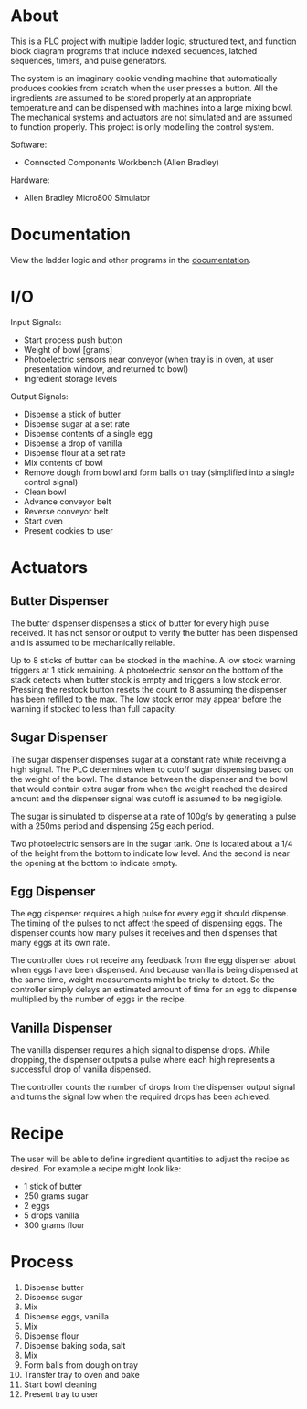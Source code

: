 # About
This is a PLC project with multiple ladder logic, structured text, and function block diagram programs that include indexed sequences, latched sequences, timers, and pulse generators.

The system is an imaginary cookie vending machine that automatically produces cookies from scratch when the user presses a button. All the ingredients are assumed to be stored properly at an appropriate temperature and can be dispensed with machines into a large mixing bowl. The mechanical systems and actuators are not simulated and are assumed to function properly. This project is only modelling the control system.

Software:
 - Connected Components Workbench (Allen Bradley)

Hardware:
 - Allen Bradley Micro800 Simulator

# Documentation
View the ladder logic and other programs in the [documentation](https://github.com/ethanmcmike/cookie_vending_machine/blob/main/docs/Micro850.pdf).

# I/O
Input Signals:
 - Start process push button
 - Weight of bowl [grams]
 - Photoelectric sensors near conveyor (when tray is in oven, at user presentation window, and returned to bowl)
 - Ingredient storage levels

Output Signals:
 - Dispense a stick of butter
 - Dispense sugar at a set rate
 - Dispense contents of a single egg
 - Dispense a drop of vanilla
 - Dispense flour at a set rate
 - Mix contents of bowl
 - Remove dough from bowl and form balls on tray (simplified into a single control signal)
 - Clean bowl
 - Advance conveyor belt
 - Reverse conveyor belt
 - Start oven
 - Present cookies to user

# Actuators
## Butter Dispenser
The butter dispenser dispenses a stick of butter for every high pulse received. It has not sensor or output to verify the butter has been dispensed and is assumed to be mechanically reliable.

Up to 8 sticks of butter can be stocked in the machine. A low stock warning triggers at 1 stick remaining. A photoelectric sensor on the bottom of the stack detects when butter stock is empty and triggers a low stock error. Pressing the restock button resets the count to 8 assuming the dispenser has been refilled to the max. The low stock error may appear before the warning if stocked to less than full capacity.

## Sugar Dispenser
The sugar dispenser dispenses sugar at a constant rate while receiving a high signal. The PLC determines when to cutoff sugar dispensing based on the weight of the bowl. The distance between the dispenser and the bowl that would contain extra sugar from when the weight reached the desired amount and the dispenser signal was cutoff is assumed to be negligible.

The sugar is simulated to dispense at a rate of 100g/s by generating a pulse with a 250ms period and dispensing 25g each period.

Two photoelectric sensors are in the sugar tank. One is located about a 1/4 of the height from the bottom to indicate low level. And the second is near the opening at the bottom to indicate empty.

## Egg Dispenser

The egg dispenser requires a high pulse for every egg it should dispense. The timing of the pulses to not affect the speed of dispensing eggs. The dispenser counts how many pulses it receives and then dispenses that many eggs at its own rate.

The controller does not receive any feedback from the egg dispenser about when eggs have been dispensed. And because vanilla is being dispensed at the same time, weight measurements might be tricky to detect. So the controller simply delays an estimated amount of time for an egg to dispense multiplied by the number of eggs in the recipe.

## Vanilla Dispenser

The vanilla dispenser requires a high signal to dispense drops. While dropping, the dispenser outputs a pulse where each high represents a successful drop of vanilla dispensed.

The controller counts the number of drops from the dispenser output signal and turns the signal low when the required drops has been achieved.

# Recipe
The user will be able to define ingredient quantities to adjust the recipe as desired. For example a recipe might look like:
 - 1 stick of butter
 - 250 grams sugar
 - 2 eggs
 - 5 drops vanilla
 - 300 grams flour

# Process
1. Dispense butter
2. Dispense sugar
3. Mix
4. Dispense eggs, vanilla
5. Mix
6. Dispense flour
7. Dispense baking soda, salt
8. Mix
9. Form balls from dough on tray
10. Transfer tray to oven and bake
11. Start bowl cleaning
12. Present tray to user
